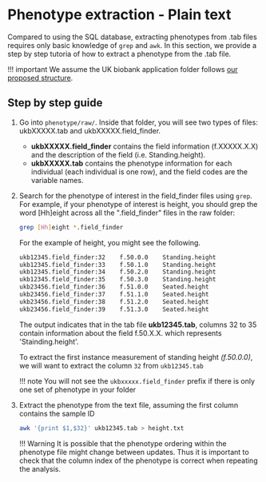 # Phenotype extraction - Plain text
Compared to using the SQL database, extracting phenotypes from .tab files requires only basic knowledge of `grep` and `awk`. 
In this section, we provide a step by step tutoria of how to extract a phenotype from the .tab file.

!!! important
    We assume the UK biobank application folder follows [our proposed structure](../../admin/master_generation/#expected-result).

## Step by step guide
1. Go into `phenotype/raw/`. Inside that folder, you will see two types of files: ukbXXXXX.tab and ukbXXXXX.field_finder.

	- **ukbXXXXX.field_finder** contains the field information (f.XXXXX.X.X) and the description of the field (i.e. Standing.height).
	- **ukbXXXXX.tab** contains the phenotype information for each individual (each individual is one row), and the field codes are the variable names.

2. Search for the phenotype of interest in the field_finder files using `grep`. For example, if your phenotype of interest is height, you should grep the word [Hh]eight across all the ".field_finder" files in the raw folder:

    ```bash
    grep [Hh]eight *.field_finder
    ```
    For the example of height, you might see the following. 
 
    ```bash
    ukb12345.field_finder:32	f.50.0.0	Standing.height
    ukb12345.field_finder:33	f.50.1.0	Standing.height
    ukb12345.field_finder:34	f.50.2.0	Standing.height
    ukb12345.field_finder:35	f.50.3.0	Standing.height
    ukb23456.field_finder:36	f.51.0.0	Seated.height
    ukb23456.field_finder:37	f.51.1.0	Seated.height
    ukb23456.field_finder:38	f.51.2.0	Seated.height
    ukb23456.field_finder:39	f.51.3.0	Seated.height
    ```
    
    The output indicates that in the tab file **ukb12345.tab**, columns 32 to 35 contain information about the field f.50.X.X. which represents 'Stainding.height'. 

    To extract the first instance  measurement of standing height *(f.50.0.0)*, we will want to extract the column `32` from `ukb12345.tab`

    !!! note 
        You will not see the `ukbxxxxx.field_finder` prefix if there is only one set of phenotype in your folder
        
3. Extract the phenotype from the text file, assuming the first column contains the sample ID
    ```bash
    awk '{print $1,$32}' ukb12345.tab > height.txt
    ```

    !!! Warning
        It is possible that the phenotype ordering within the phenotype file might change between updates.
        Thus it is important to check that the column index of the phenotype is correct when repeating the analysis.
